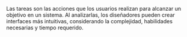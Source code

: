 Las tareas son las acciones que los usuarios realizan para alcanzar un objetivo en un sistema. Al analizarlas, los diseñadores pueden crear interfaces más intuitivas, considerando la complejidad, habilidades necesarias y tiempo requerido.